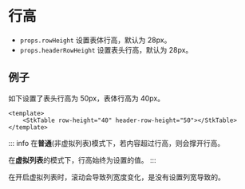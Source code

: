 # 行高

* `props.rowHeight` 设置表体行高，默认为 28px。
* `props.headerRowHeight` 设置表头行高，默认为 28px。

## 例子
如下设置了表头行高为 50px，表体行高为 40px。
```vue
<template>
    <StkTable row-height="40" header-row-height="50"></StkTable>
</template>
```
::: info
在**普通**(非虚拟列表)模式下，若内容超过行高，则会撑开行高。

在**虚拟列表**的模式下，行高始终为设置的值。
:::

<demo vue="basic/row-height/RowHeight.vue"></demo>

在开启虚拟列表时，滚动会导致列宽度变化，是没有设置列宽导致的。
